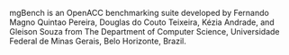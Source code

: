 
mgBench is an OpenACC benchmarking suite developed by Fernando Magno Quintao Pereira, Douglas do Couto Teixeira, Kézia Andrade, and Gleison Souza from The Department of Computer Science, Universidade Federal de Minas Gerais, Belo Horizonte, Brazil.
